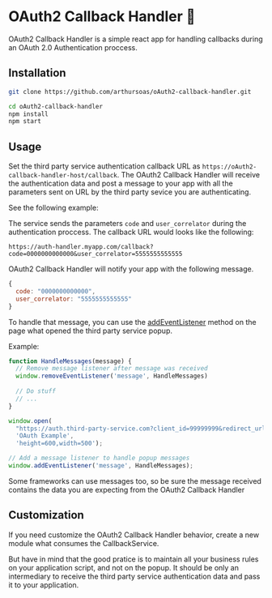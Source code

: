 # OAuth2 Callback Handler 🤝
OAuth2 Callback Handler is a simple react app for handling callbacks during an OAuth 2.0 Authentication proccess.

## Installation
```sh
git clone https://github.com/arthursoas/oAuth2-callback-handler.git

cd oAuth2-callback-handler
npm install
npm start
```

## Usage
Set the third party service authentication callback URL as `https://oAuth2-callback-handler-host/callback`.
The OAuth2 Callback Handler will receive the authentication data and post a message to your app with all the parameters sent on URL by the third party sevice you are authenticating.

See the following example:

The service sends the parameters `code` and `user_correlator` during the authentication proccess.
The callback URL would looks like the following:

`https://auth-handler.myapp.com/callback?code=0000000000000&user_correlator=5555555555555`

OAuth2 Callback Handler will notify your app with the following message.
```javascript
{
  code: "0000000000000",
  user_correlator: "5555555555555"
}
```

To handle that message, you can use the [addEventListener](https://developer.mozilla.org/en-US/docs/Web/API/EventTarget/addEventListener) method on the page what opened the third party service popup.

Example:
```javascript
function HandleMessages(message) {
  // Remove message listener after message was received
  window.removeEventListener('message', HandleMessages)
  
  // Do stuff
  // ...
}

window.open(
  "https://auth.third-party-service.com?client_id=99999999&redirect_url=https://oAuth2-callback-handler-host/callback",
  'OAuth Example',
  'height=600,width=500');

// Add a message listener to handle popup messages
window.addEventListener('message', HandleMessages);
```

Some frameworks can use messages too, so be sure the message received contains the data you are expecting from the 
OAuth2 Callback Handler

## Customization
If you need customize the OAuth2 Callback Handler behavior, create a new module what consumes the CallbackService.

But have in mind that the good pratice is to maintain all your business rules on your application script, and not on the popup. It should be only an intermediary to receive the third party service authentication data and pass it to your application.
